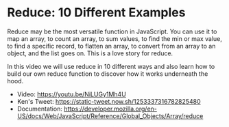 # Reduce: 10 Different Examples

Reduce may be the most versatile function in JavaScript. You can use it to map an array, to count an array, to sum values, to find the min or max value, to find a specific record, to flatten an array, to convert from an array to an object, and the list goes on. This is a love story for reduce.

In this video we will use reduce in 10 different ways and also learn how to build our own reduce function to discover how it works underneath the hood.

- Video: https://youtu.be/NiLUGy1Mh4U
- Ken's Tweet: https://static-tweet.now.sh/1253337316782825480
- Documentation: https://developer.mozilla.org/en-US/docs/Web/JavaScript/Reference/Global_Objects/Array/reduce
